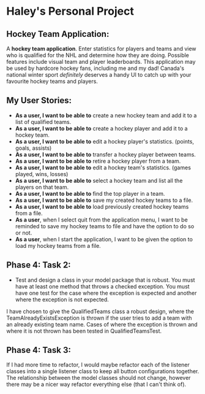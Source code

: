 # Haley's Personal Project

## Hockey Team Application:


A **hockey team application**. Enter statistics for players and teams and view who is qualified
for the NHL and determine how they are doing. Possible features include visual team and player leaderboards.
This application may be used by hardcore hockey fans, including me and my dad! Canada's national winter sport
*definitely* deserves a handy UI to catch up with your favourite hockey teams and players. 

## My User Stories:
- **As a user, I want to be able to** create a new hockey team and add it to a list of qualified teams.
- **As a user, I want to be able to** create a hockey player and add it to a hockey team.
- **As a user, I want to be able to** edit a hockey player's statistics. (points, goals, assists)
- **As a user, I want to be able to** transfer a hockey player between teams.
- **As a user, I want to be able to** retire a hockey player from a team. 
- **As a user, I want to be able to** edit a hockey team's statistics. (games played, wins, losses)
- **As a user, I want to be able to** select a hockey team and list all the players on that team.
- **As a user, I want to be able to** find the top player in a team.
- **As a user, I want to be able to** save my created hockey teams to a file.
- **As a user, I want to be able to** load previously created hockey teams from a file.
- **As a user**, when I select quit from the application menu, I want to be reminded to save my hockey teams to file and have the option to do so or not.
- **As a user**, when I start the application, I want to be given the option to load my hockey teams from a file.

## Phase 4: Task 2:
- Test and design a class in your model package that is robust.  You must have at least one method that throws a checked exception.  You must have one test for the case where the exception is expected and another where the exception is not expected.

I have chosen to give the QualifiedTeams class a robust design, where the TeamAlreadyExistsException is thrown if the user tries to add a team with an already existing team name. Cases of where the exception is thrown and where it is not thrown has been tested in QualifiedTeamsTest.

## Phase 4: Task 3:
If I had more time to refactor, I would maybe refactor each of the listener classes into a single listener class to keep all button configurations together. The relationship between the model classes should not change, however there may be a nicer way refactor everything else (that I can't think of).  